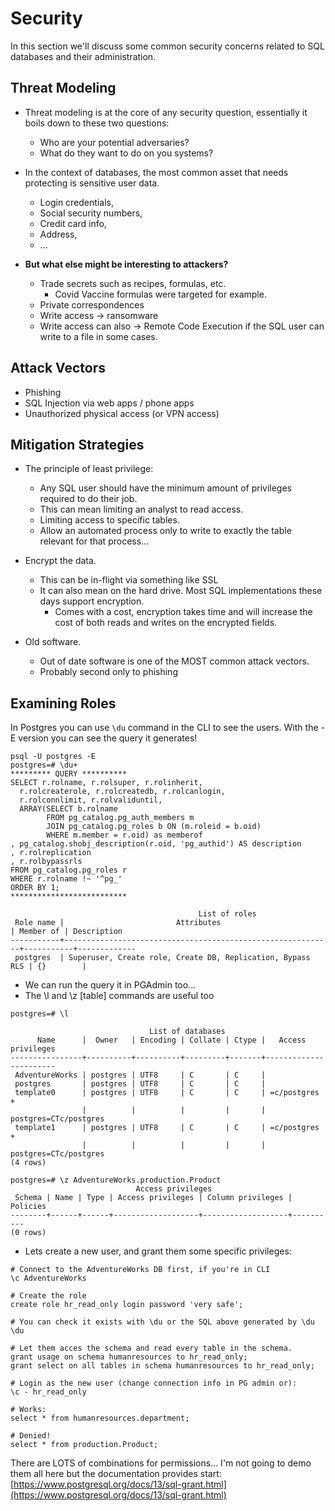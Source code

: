 # Security

In this section we'll discuss some common security concerns related to SQL databases and their administration.

## Threat Modeling

* Threat modeling is at the core of any security question, essentially it boils down to these two questions:
    * Who are your potential adversaries?
    * What do they want to do on you systems?

* In the context of databases, the most common asset that needs protecting is sensitive user data.
    * Login credentials,
    * Social security numbers,
    * Credit card info, 
    * Address,
    * ...

* **But what else might be interesting to attackers?**
    * Trade secrets such as recipes, formulas, etc.
        * Covid Vaccine formulas were targeted for example.
    * Private correspondences
    * Write access -> ransomware 
    * Write access can also -> Remote Code Execution if the SQL user can write to a file in some cases.

## Attack Vectors

* Phishing
* SQL Injection via web apps / phone apps
* Unauthorized physical access (or VPN access)

## Mitigation Strategies

* The principle of least privilege:
    * Any SQL user should have the minimum amount of privileges required to do their job.
    * This can mean limiting an analyst to read access.
    * Limiting access to specific tables.
    * Allow an automated process only to write to exactly the table relevant for that process...

* Encrypt the data.
    * This can be in-flight via something like SSL
    * It can also mean on the hard drive. Most SQL implementations these days support encryption.
        * Comes with a cost, encryption takes time and will increase the cost of both reads and writes on the encrypted fields.

* Old software.
    * Out of date software is one of the MOST common attack vectors. 
    * Probably second only to phishing

## Examining Roles

In Postgres you can use `\du` command in the CLI to see the users. With the -E version you can see the query it generates!

```
psql -U postgres -E
postgres=# \du+
********* QUERY **********
SELECT r.rolname, r.rolsuper, r.rolinherit,
  r.rolcreaterole, r.rolcreatedb, r.rolcanlogin,
  r.rolconnlimit, r.rolvaliduntil,
  ARRAY(SELECT b.rolname
        FROM pg_catalog.pg_auth_members m
        JOIN pg_catalog.pg_roles b ON (m.roleid = b.oid)
        WHERE m.member = r.oid) as memberof
, pg_catalog.shobj_description(r.oid, 'pg_authid') AS description
, r.rolreplication
, r.rolbypassrls
FROM pg_catalog.pg_roles r
WHERE r.rolname !~ '^pg_'
ORDER BY 1;
**************************

                                          List of roles
 Role name |                         Attributes                         | Member of | Description 
-----------+------------------------------------------------------------+-----------+-------------
 postgres  | Superuser, Create role, Create DB, Replication, Bypass RLS | {}        | 
```

* We can run the query it in PGAdmin too...
* The \l and \z [table] commands are useful too

```
postgres=# \l

                               List of databases
      Name      |  Owner   | Encoding | Collate | Ctype |   Access privileges   
----------------+----------+----------+---------+-------+-----------------------
 AdventureWorks | postgres | UTF8     | C       | C     | 
 postgres       | postgres | UTF8     | C       | C     | 
 template0      | postgres | UTF8     | C       | C     | =c/postgres          +
                |          |          |         |       | postgres=CTc/postgres
 template1      | postgres | UTF8     | C       | C     | =c/postgres          +
                |          |          |         |       | postgres=CTc/postgres
(4 rows)

postgres=# \z AdventureWorks.production.Product
                            Access privileges
 Schema | Name | Type | Access privileges | Column privileges | Policies 
--------+------+------+-------------------+-------------------+----------
(0 rows)
```

* Lets create a new user, and grant them some specific privileges:

```
# Connect to the AdventureWorks DB first, if you're in CLI
\c AdventureWorks

# Create the role
create role hr_read_only login password 'very safe';

# You can check it exists with \du or the SQL above generated by \du
\du

# Let them acces the schema and read every table in the schema.
grant usage on schema humanresources to hr_read_only;
grant select on all tables in schema humanresources to hr_read_only;

# Login as the new user (change connection info in PG admin or):
\c - hr_read_only

# Works:
select * from humanresources.department;

# Denied!
select * from production.Product;
```

There are LOTS of combinations for permissions... I'm not going to demo them all here but the documentation provides start: [https://www.postgresql.org/docs/13/sql-grant.html](https://www.postgresql.org/docs/13/sql-grant.html)